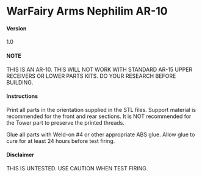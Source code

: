 # WarFairy Arms Nephilim AR-10

#### Version
1.0

#### NOTE
THIS IS AN AR-10. THIS WILL NOT WORK WITH STANDARD AR-15 UPPER RECEIVERS OR LOWER PARTS KITS. DO YOUR RESEARCH BEFORE BUILDING.

#### Instructions 
Print all parts in the orientation supplied in the STL files. Support material is recommended for the front and rear sections. It is NOT recommended for the Tower part to preserve the printed threads.

Glue all parts with Weld-on #4 or other appropriate ABS glue. Allow glue to cure for at least 24 hours before test firing.

#### Disclaimer
THIS IS UNTESTED. USE CAUTION WHEN TEST FIRING.
